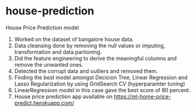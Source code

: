 # house-prediction
House Price Prediction model
1. Worked on the dataset of bangalore house data.
2. Data cleansing done by removing the null values or imputing, transformation and data partioning.
3. Did the feature engineering to derive the meaningful columns and remove the unwanted ones. 
4. Detected the corrupt data and outliers and removed them.
5. Finding the best model amongst Decicion Tree, Linear Regression and Lasso Regularization by using GridSearch CV (hyperparamter tuning)
6. LinearRegression model in this case gave the best score of 80 percent.
7. House price prediction app available on https://ml-home-price-predict.herokuapp.com/

